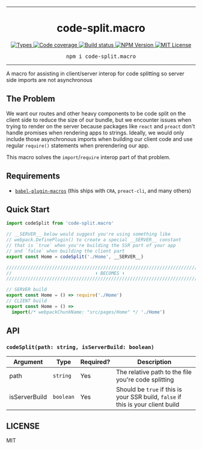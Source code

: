 <hr>
<div align="center">
  <h1 align="center">
    code-split.macro
  </h1>
</div>

<p align="center">
  <a aria-label="Types" href="https://www.npmjs.com/package/code-split.macro">
    <img alt="Types" src="https://img.shields.io/npm/types/code-split.macro?style=for-the-badge&labelColor=24292e">
  </a>
  <a aria-label="Code coverage report" href="https://codecov.io/gh/jaredLunde/code-split.macro">
    <img alt="Code coverage" src="https://img.shields.io/codecov/c/gh/jaredLunde/code-split.macro?style=for-the-badge&labelColor=24292e">
  </a>
  <a aria-label="Build status" href="https://travis-ci.com/jaredLunde/code-split.macro">
    <img alt="Build status" src="https://img.shields.io/travis/com/jaredLunde/code-split.macro?style=for-the-badge&labelColor=24292e">
  </a>
  <a aria-label="NPM version" href="https://www.npmjs.com/package/code-split.macro">
    <img alt="NPM Version" src="https://img.shields.io/npm/v/code-split.macro?style=for-the-badge&labelColor=24292e">
  </a>
  <a aria-label="License" href="https://jaredlunde.mit-license.org/">
    <img alt="MIT License" src="https://img.shields.io/npm/l/code-split.macro?style=for-the-badge&labelColor=24292e">
  </a>
</p>

<pre align="center">npm i code-split.macro</pre>
<hr>

A macro for assisting in client/server interop for code splitting so server side imports are not asynchronous

## The Problem

We want our routes and other heavy components to be code split on the client side
to reduce the size of our bundle, but we encounter issues when trying to render on
the server because packages like `react` and `preact` don't handle promises
when rendering apps to strings. Ideally, we would only include those asynchronous
imports when building our client code and use regular `require()` statements
when prerendering our app.

This macro solves the `import`/`require` interop part of that problem.

## Requirements

- [`babel-plugin-macros`](https://github.com/kentcdodds/babel-plugin-macros) (this ships with `CRA`, `preact-cli`, and many others)

## Quick Start

```js
import codeSplit from 'code-split.macro'

// __SERVER__ below would suggest you're using something like
// webpack.DefinePlugin() to create a special __SERVER__ constant
// that is `true` when you're building the SSR part of your app
// and `false` when building the client part
export const Home = codeSplit('./Home', __SERVER__)

////////////////////////////////////////////////////////////////////////////////
//                               ⬇ BECOMES ⬇                                //
///////////////////////////////////////////////////////////////////////////////

// SERVER build
export const Home = () => require('./Home')
// CLIENT build
export const Home = () =>
  import(/* webpackChunkName: "src/pages/Home" */ './Home')
```

## API

### `codeSplit(path: string, isServerBuild: boolean)`

| Argument      | Type      | Required? | Description                                                                      |
| ------------- | --------- | --------- | -------------------------------------------------------------------------------- |
| path          | `string`  | Yes       | The relative path to the file you're code splitting                              |
| isServerBuild | `boolean` | Yes       | Should be `true` if this is your SSR build, `false` if this is your client build |

## LICENSE

MIT
